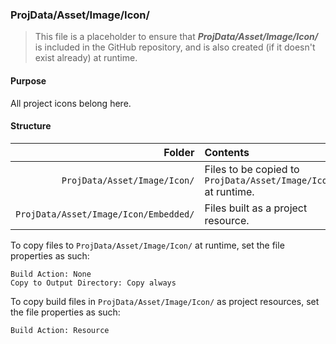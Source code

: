 ﻿### ProjData/Asset/Image/Icon/
> This file is a placeholder to ensure that ***ProjData/Asset/Image/Icon/*** is included in the GitHub repository, and is also
created (if it doesn't exist already) at runtime.

#### Purpose
All project icons belong here.

#### Structure
| Folder                                   | Contents                                                          |
|-----------------------------------------:|:------------------------------------------------------------------|
| `ProjData/Asset/Image/Icon/`          | Files to be copied to `ProjData/Asset/Image/Icon/` at runtime. |
| `ProjData/Asset/Image/Icon/Embedded/` | Files built as a project resource.                                |

To copy files to `ProjData/Asset/Image/Icon/` at runtime, set the file properties as such:
```
Build Action: None
Copy to Output Directory: Copy always
```

To copy build files in `ProjData/Asset/Image/Icon/` as project resources, set the file properties as such:
```
Build Action: Resource
```